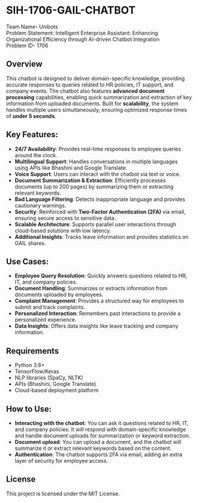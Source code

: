 # SIH-1706-GAIL-CHATBOT
Team Name- Unibots
<br> Problem Statement: Intelligent Enterprise Assistant: Enhancing Organizational Efficiency through AI-driven Chatbot Integration
<br>Problem ID- 1706

## Overview
This chatbot is designed to deliver domain-specific knowledge, providing accurate responses to queries related to HR policies, IT support, and company events. The chatbot also features **advanced document processing** capabilities, enabling quick summarization and extraction of key information from uploaded documents. Built for **scalability**, the system handles multiple users simultaneously, ensuring optimized response times of **under 5 seconds**.

## Key Features:
- **24/7 Availability**: Provides real-time responses to employee queries around the clock.
- **Multilingual Support**: Handles conversations in multiple languages using APIs like Bhashini and Google Translate.
- **Voice Support**: Users can interact with the chatbot via text or voice.
- **Document Summarization & Extraction**: Efficiently processes documents (up to 200 pages) by summarizing them or extracting relevant keywords.
- **Bad Language Filtering**: Detects inappropriate language and provides cautionary warnings.
- **Security**: Reinforced with **Two-Factor Authentication (2FA)** via email, ensuring secure access to sensitive data.
- **Scalable Architecture**: Supports parallel user interactions through cloud-based solutions with low latency.
- **Additional Insights**: Tracks leave information and provides statistics on GAIL shares.

## Use Cases:
- **Employee Query Resolution**: Quickly answers questions related to HR, IT, and company policies.
- **Document Handling**: Summarizes or extracts information from documents uploaded by employees.
- **Complaint Management**: Provides a structured way for employees to submit and track complaints.
- **Personalized Interaction**: Remembers past interactions to provide a personalized experience.
- **Data Insights**: Offers data insights like leave tracking and company information.

## Requirements
- Python 3.8+
- TensorFlow/Keras
- NLP libraries (SpaCy, NLTK)
- APIs (Bhashini, Google Translate)
- Cloud-based deployment platform

## How to Use:
- **Interacting with the chatbot**: You can ask it questions related to HR, IT, and company policies. It will respond with domain-specific knowledge and handle document uploads for summarization or keyword extraction.
- **Document upload**: You can upload a document, and the chatbot will summarize it or extract relevant keywords based on the content.
- **Authentication**: The chatbot supports 2FA via email, adding an extra layer of security for employee access.

## License
This project is licensed under the MIT License.

